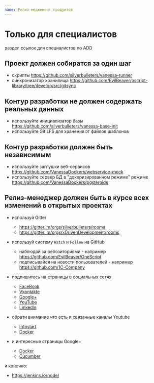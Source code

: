 ```yaml
---
name: Релиз-меджемент продуктов
---
```


# Только для специалистов

раздел ссылок для  специалистов по ADD

## Проект должен собиратся за один шаг

* скрипты https://github.com/silverbulleters/vanessa-runner
* синхронизатор хранилища https://github.com/EvilBeaver/oscript-library/tree/develop/src/gitsync 

## Контур разработки не должен содержать реальных данных

* используйте инициализатор базы https://github.com/silverbulleters/vanessa-base-init
* используйте Git LFS для хранения `DT` файлов шаблонов

## Контур разработки должен быть независимым

* используйте заглушки веб-сервисов https://github.com/VanessaDockers/webservice-mock
* используйте сервер БД в "докеризированном режиме" режиме https://github.com/VanessaDockers/pgsteroids

## Релиз-менеджер должен быть в курсе всех изменений в открытых проектах

* используй Gitter
  * https://gitter.im/orgs/silverbulleters/rooms
  * https://gitter.im/orgs/xDrivenDevelopment/rooms

* используй систему `Watch` и `Follow` на GitHub
  * наблюдай за репозиториями - например https://github.com/EvilBeaver/OneScript 
  * подписывайся на новости пользователей - например https://github.com/1C-Company 

* подпишитесь на страницы в социальных сетях
  * [FaceBook](https://www.linkedin.com/company/silverbulleter%27s-llc?)
  * [Vkontakte](http://vk.com/silverbulleters)
  * [Google+](https://plus.google.com/+SilverbulletersOrgSocial)
  * [YouTube](https://www.youtube.com/SilverBulletersTube)
  * [LinkedIn](https://www.linkedin.com/company/silverbulleter%27s-llc)

* обрати внимание что есть и связанные каналы Youtube
  * [Infostart](http://www.youtube.com/channel/UCjuwXCXPZbTcQe4cLd_4CsA)
  * [Docker](https://www.youtube.com/channel/UC76AVf2JkrwjxNKMuPpscHQ)

* и интересные страницы Google+
  * [Docker](https://plus.google.com/u/0/communities/108146856671494713993)
  * [Cucumber](https://plus.google.com/+CukesInfo)

и конечно:

* https://jenkins.io/node/ 
